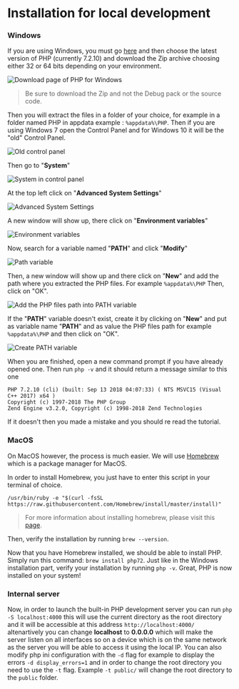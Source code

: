 # Installation for local development

### Windows

If you are using Windows, you must go [here](https://windows.php.net/download/) and then choose the latest version of PHP (currently 7.2.10) and download the Zip archive choosing either 32 or 64 bits depending on your environment.

![Download page of PHP for Windows](/images/php-windows-download-page.png)
> Be sure to download the Zip and not the Debug pack or the source code.

Then you will extract the files in a folder of your choice, for example in a folder named PHP in appdata example : <code>%appdata%\PHP</code>. Then if you are using Windows 7 open the Control Panel and for Windows 10 it will be the "old" Control Panel.

![Old control panel](/images/w10-old-control-panel.png)

Then go to "**System**"
 
![System in control panel](/images/system-in-control-panel.png)

At the top left click on "**Advanced System Settings**"
 
![Advanced System Settings](/images/advanced-system-settings.png)

A new window will show up, there click on "**Environment variables**"

![Environment variables](/images/environment-variables.png)

Now, search for a variable named "**PATH**" and click "**Modify**"

![Path variable](/images/path-variable.png)

Then, a new window will show up and there click on "**New**" and add the path where you extracted the PHP files. For example <code>%appdata%\PHP</code> Then, click on "OK".

![Add the PHP files path into PATH variable](/images/add-php-files-path.png)

If the "**PATH**" variable doesn't exist, create it by clicking on "**New**" and put as variable name "**PATH**" and as value the PHP files path for example <code>%appdata%\PHP</code> and then click on "OK".

![Create PATH variable](/images/create-path-variable.png)

When you are finished, open a new command prompt if you have already opened one. Then run <code>php -v</code> and it should return a message similar to this one
<pre><code>PHP 7.2.10 (cli) (built: Sep 13 2018 04:07:33) ( NTS MSVC15 (Visual C++ 2017) x64 )
Copyright (c) 1997-2018 The PHP Group
Zend Engine v3.2.0, Copyright (c) 1998-2018 Zend Technologies</code></pre>
If it doesn't then you made a mistake and you should re read the tutorial.

### MacOS
On MacOS however, the process is much easier. We will use [Homebrew](https://brew.sh/) which is a package manager for MacOS. 

In order to install Homebrew, you just have to enter this script in your terminal of choice.

```
/usr/bin/ruby -e "$(curl -fsSL https://raw.githubusercontent.com/Homebrew/install/master/install)"
```
> For more information about installing homebrew, please visit this [page](https://docs.brew.sh/Installation).

Then, verify the installation by running ``brew --version``.

Now that you have Homebrew installed, we should be able to install PHP. Simply run this command: ``brew install php72``. Just like in the Windows installation part, verify your installation by running ``php -v``. Great, PHP is now installed on your system!

### Internal server

Now, in order to launch the built-in PHP development server you can run <code>php -S localhost:4000</code> this will use the current directory as the root directory and it will be accessible at this address <code>http://localhost:4000/</code> altenartively you can change **localhost** to **0.0.0.0** which will make the server listen on all interfaces so on a device which is on the same network as the server you will be able to access it using the local IP. You can also modify php ini configuration with the <code>-d</code> flag for example to display the errors <code>-d display_errors=1</code> and in order to change the root directory you need to use the <code>-t</code> flag. Example <code>-t public/</code> will change the root directory to the <code>public</code> folder.